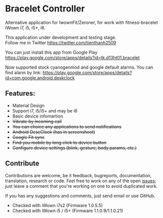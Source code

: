 # Bracelet Controller
Alternative application for IwownFit/Zeroner, for work with fitness-bracelet iWown i7, i5, i5+, i6.

This application under development and testing stage.  
Follow me in Twitter https://twitter.com/tienthanh2509

You can just install this app from Google Play
https://play.google.com/store/apps/details?id=tk.d13ht01.bracelet

Now supported stock cyanogenmod and google default alarms. You can find alarm by link:
https://play.google.com/store/apps/details?id=com.google.android.deskclock

## Features:

* Material Design
* Support i7, i5/i5+ and may be i6
* Basic device infomartion
* ~~Vibrate by incoming call~~
* ~~You can choice any applications to send notifications~~
* ~~Android DescClock (has in screenshoot)~~
* ~~Google Fit sync~~
* ~~Find you mobile by long click to device button~~
* ~~Configure device settings (blink, gesture, body params, etc.)~~

## Contribute

Contributions are welcome, be it feedback, bugreports, documentation, translation, research or code. Feel free to work
on any of the open [issues](https://github.com/tienthanh2509/iWownController/issues?q=is%3Aopen+is%3Aissue);
just leave a comment that you're working on one to avoid duplicated work.

If you has any suggestions and comments, just send email or use GitHub.

* Checked with iWown i7s2 (Firmware 1.0.5.5)
* Checked with iWown i5 / i5+ (Firmware 1.1.0.9/1.1.0.21)
